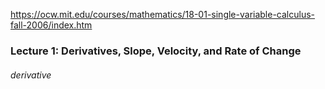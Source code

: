 https://ocw.mit.edu/courses/mathematics/18-01-single-variable-calculus-fall-2006/index.htm

### Lecture 1: Derivatives, Slope, Velocity, and Rate of Change

###### derivative
